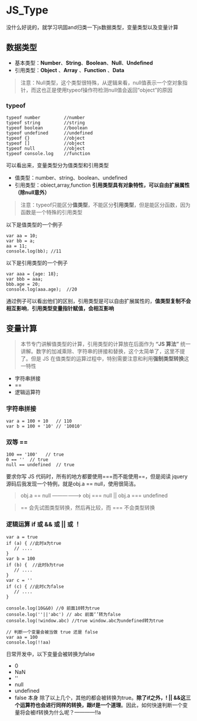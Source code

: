 # JS_Type
没什么好说的，就学习巩固and归类一下js数据类型，变量类型以及变量计算

## 数据类型
- 基本类型：__Number__、__String__、__Boolean__、__Null__、__Undefined__
- 引用类型：__Object__ 、__Array__ 、__Function__ 、__Data__

> 注意：Null类型，这个类型很特殊，从逻辑来看，null值表示一个空对象指针，而这也正是使用typeof操作符检测null值会返回“object”的原因

### typeof
```
typeof number         //number
typeof string         //string 
typeof boolean        //boolean
typeof undefined      //undefined
typeof {}             //object
typeof []             //object
typeof null           //object
typeof console.log    //function

```
可以看出来，变量类型分为值类型和引用类型
* 值类型：number、string、boolean、undefined
* 引用类型：obiect,array,function  **引用类型具有对象特性，可以自由扩展属性（除null意外）**
> 注意：typeof只能区分**值类型**，不能区分**引用类型**，但是能区分函数，因为函数是一个特殊的引用类型


以下是值类型的一个例子
```
var aa = 10;
var bb = a;
aa = 11;
console.log(bb); //11
```
以下是引用类型的一个例子
```
var aaa = {age: 18};
var bbb = aaa;
bbb.age = 20;
console.log(aaa.age);  //20
```
通过例子可以看出他们的区别，引用类型是可以自由扩展属性的，**值类型复制不会相互影响**，**引用类型变量指针赋值，会相互影响**


## 变量计算
> 本节专门讲解值类型的计算，引用类型的计算放在后面作为 **“JS 算法”** 统一讲解。数字的加减乘除、字符串的拼接和替换，这个太简单了，这里不提了。但是 JS 在值类型的运算过程中，特别需要注意和利用**强制类型转换**这一特性
- 字符串拼接
- ==
- 逻辑运算符

### 字符串拼接
```
var a = 100 + 10   // 110
var b = 100 + '10' // '10010'
```

### 双等 ==
```
100 == '100'   // true
0 == ''  // true
null == undefined  // true
```
要求你写 JS 代码时，所有的地方都要使用===而不能使用==，但是阅读 jquery 源码后我发现一个特例，就是obj.a == null，使用很简洁。
> obj.a == null ——————> obj === null || obj.a === undefined

> == 会先试图类型转换，然后再比较，而 === 不会类型转换

### 逻辑运算 if 或 && 或 || 或 ！
```
var a = true
if (a) { //此时a为true
   // ....
}
var b = 100
if (b) {  //此时b为true
   // ....
}
var c = ''
if (c) { //此时c为false
   // ....
}

console.log(10&&0) //0 前面10转为true
console.log(''||'abc') // abc 前面‘’转为false
console.log(!window.abc) //true window.abc为undefined转为true

// 判断一个变量会被当做 true 还是 false
var aa = 100
console.log(!!aa)
```

日常开发中，以下变量会被转换为false

- 0
- NaN
- ''
- null
- undefined
- false 本身
除了以上几个，其他的都会被转换为true。**除了if之外，! || &&这三个运算符也会进行同样的转换，跟if是一个道理**。因此，如何快速判断一个变量将会被if转换为什么呢？————!!a


